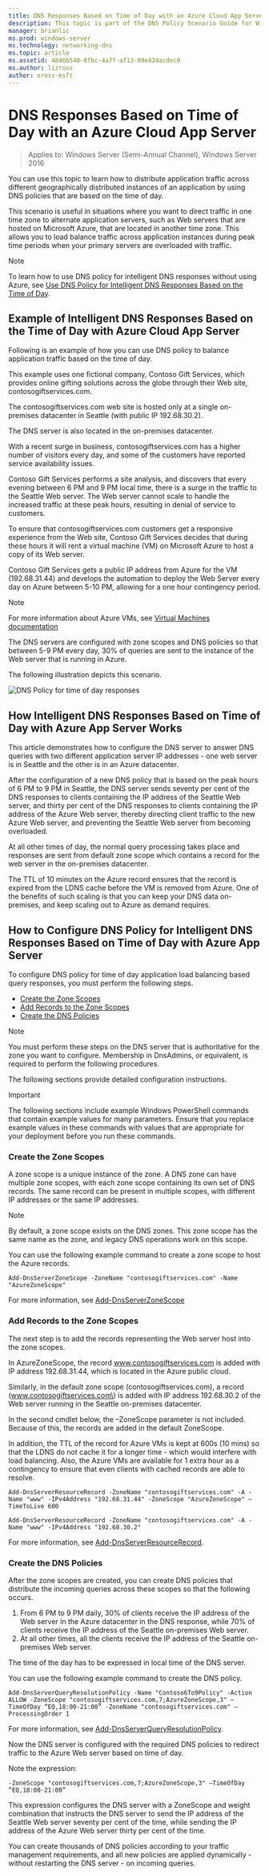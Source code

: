 ```yaml
---
title: DNS Responses Based on Time of Day with an Azure Cloud App Server
description: This topic is part of the DNS Policy Scenario Guide for Windows Server 2016
manager: brianlic
ms.prod: windows-server
ms.technology: networking-dns
ms.topic: article
ms.assetid: 4846b548-8fbc-4a7f-af13-09e834acdec0
ms.author: lizross
author: eross-msft
---
```

# DNS Responses Based on Time of Day with an Azure Cloud App Server

>Applies to: Windows Server (Semi-Annual Channel), Windows Server 2016

You can use this topic to learn how to distribute application traffic across different geographically distributed instances of an application by using DNS policies that are based on the time of day. 

This scenario is useful in situations where you want to direct traffic in one time zone to alternate application servers, such as Web servers that are hosted on Microsoft Azure, that are located in another time zone. This allows you to load balance traffic across application instances during peak time periods when your primary servers are overloaded with traffic. 

> [!NOTE]
> To learn how to use DNS policy for intelligent DNS responses without using Azure, see [Use DNS Policy for Intelligent DNS Responses Based on the Time of Day](Scenario--Use-DNS-Policy-for-Intelligent-DNS-Responses-Based-on-the-Time-of-Day.md). 

## Example of Intelligent DNS Responses Based on the Time of Day with Azure Cloud App Server

Following is an example of how you can use DNS policy to balance application traffic based on the time of day.

This example uses one fictional company, Contoso Gift Services, which provides online gifting solutions across the globe through their Web site, contosogiftservices.com. 

The contosogiftservices.com web site is hosted only at a single on-premises datacenter in Seattle (with public IP 192.68.30.2). 

The DNS server is also located in the on-premises datacenter. 

With a recent surge in business, contosogiftservices.com has a higher number of visitors every day, and some of the customers have reported service availability issues. 

Contoso Gift Services performs a site analysis, and discovers that every evening between 6 PM and 9 PM local time, there is a surge in the traffic to the Seattle Web server. The Web server cannot scale to handle the increased traffic at these peak hours, resulting in denial of service to customers. 

To ensure that contosogiftservices.com customers get a responsive experience from the Web site, Contoso Gift Services decides that during these hours it will rent a virtual machine \(VM\) on Microsoft Azure to host a copy of its Web server.  

Contoso Gift Services gets a public IP address from Azure for the VM (192.68.31.44) and develops the automation to deploy the Web Server every day on Azure between 5-10 PM, allowing for a one hour contingency period.

> [!NOTE]
> For more information about Azure VMs, see [Virtual Machines documentation](https://azure.microsoft.com/documentation/services/virtual-machines/) 

The DNS servers are configured with zone scopes and DNS policies so that between 5-9 PM every day, 30% of queries are sent to the instance of the Web server that is running in Azure.

The following illustration depicts this scenario.

![DNS Policy for time of day responses](../../media/DNS-Policy-Tod2/dns_policy_tod2.jpg)  

## How Intelligent DNS Responses Based on Time of Day with Azure App Server Works
 
This article demonstrates how to configure the DNS server to answer DNS queries with two different application server IP addresses - one web server is in Seattle and the other is in an Azure datacenter.

After the configuration of a new DNS policy that is based on the peak hours of 6 PM to 9 PM in Seattle, the DNS server sends seventy per cent of the DNS responses to clients containing the IP address of the Seattle Web server, and thirty per cent of the DNS responses to clients containing the IP address of the Azure Web server, thereby directing client traffic to the new Azure Web server, and preventing the Seattle Web server from becoming overloaded. 

At all other times of day, the normal query processing takes place and responses are sent from default zone scope which contains a record for the web server in the on-premises datacenter. 

The TTL of 10 minutes on the Azure record ensures that the record is expired from the LDNS cache before the VM is removed from Azure. One of the benefits of such scaling is that you can keep your DNS data on-premises, and keep scaling out to Azure as demand requires.

## How to Configure DNS Policy for Intelligent DNS Responses Based on Time of Day with Azure App Server

To configure DNS policy for time of day application load balancing based query responses, you must perform the following steps.

- [Create the Zone Scopes](#create-the-zone-scopes)
- [Add Records to the Zone Scopes](#add-records-to-the-zone-scopes)
- [Create the DNS Policies](#create-the-dns-policies)

> [!NOTE]
> You must perform these steps on the DNS server that is authoritative for the zone you want to configure. Membership in DnsAdmins, or equivalent, is required to perform the following procedures. 

The following sections provide detailed configuration instructions.

> [!IMPORTANT]
> The following sections include example Windows PowerShell commands that contain example values for many parameters. Ensure that you replace example values in these commands with values that are appropriate for your deployment before you run these commands. 


### Create the Zone Scopes

A zone scope is a unique instance of the zone. A DNS zone can have multiple zone scopes, with each zone scope containing its own set of DNS records. The same record can be present in multiple scopes, with different IP addresses or the same IP addresses. 

> [!NOTE]
> By default, a zone scope exists on the DNS zones. This zone scope has the same name as the zone, and legacy DNS operations work on this scope. 

You can use the following example command to create a zone scope to host the Azure records.

```
Add-DnsServerZoneScope -ZoneName "contosogiftservices.com" -Name "AzureZoneScope"
```

For more information, see [Add-DnsServerZoneScope](https://docs.microsoft.com/powershell/module/dnsserver/add-dnsserverzonescope?view=win10-ps)

### Add Records to the Zone Scopes
The next step is to add the records representing the Web server host into the zone scopes. 

In AzureZoneScope, the record www.contosogiftservices.com is added with IP address 192.68.31.44, which is located in the Azure public cloud. 

Similarly, in the default zone scope \(contosogiftservices.com\), a record \(www.contosogiftservices.com\) is added with IP address 192.68.30.2 of the Web server running in the Seattle on-premises datacenter.

In the second cmdlet below, the –ZoneScope parameter is not included. Because of this,  the records are added in the default ZoneScope. 

In addition, the TTL of the record for Azure VMs is kept at 600s (10 mins) so that the LDNS do not cache it for a longer time - which would interfere with load balancing. Also, the Azure VMs are available for 1 extra hour as a contingency to ensure that even clients with cached records are able to resolve.

```
Add-DnsServerResourceRecord -ZoneName "contosogiftservices.com" -A -Name "www" -IPv4Address "192.68.31.44" -ZoneScope "AzureZoneScope" –TimeToLive 600

Add-DnsServerResourceRecord -ZoneName "contosogiftservices.com" -A -Name "www" -IPv4Address "192.68.30.2"
```

For more information, see [Add-DnsServerResourceRecord](https://docs.microsoft.com/powershell/module/dnsserver/add-dnsserverresourcerecord?view=win10-ps).  

### Create the DNS Policies 
After the zone scopes are created, you can create DNS policies that distribute the incoming queries across these scopes so that the following occurs.

1. From 6 PM to 9 PM daily, 30% of clients receive the IP address of the Web server in the Azure datacenter in the DNS response, while 70% of clients receive the IP address of the Seattle on-premises Web server.
2. At all other times, all the clients receive the IP address of the Seattle on-premises Web server.

The time of the day has to be expressed in local time of the DNS server.

You can use the following example command to create the DNS policy.

```
Add-DnsServerQueryResolutionPolicy -Name "Contoso6To9Policy" -Action ALLOW -ZoneScope "contosogiftservices.com,7;AzureZoneScope,3" –TimeOfDay “EQ,18:00-21:00” -ZoneName "contosogiftservices.com" –ProcessingOrder 1
```

For more information, see [Add-DnsServerQueryResolutionPolicy](https://docs.microsoft.com/powershell/module/dnsserver/add-dnsserverqueryresolutionpolicy?view=win10-ps).  
  
Now the DNS server is configured with the required DNS policies to redirect traffic to the Azure Web server based on time of day. 

Note the expression:

`
 -ZoneScope "contosogiftservices.com,7;AzureZoneScope,3" –TimeOfDay “EQ,18:00-21:00” 
`

This expression configures the DNS server with a ZoneScope and weight combination that instructs the DNS server to send the IP address of the Seattle Web server seventy per cent of the time, while sending the IP address of the Azure Web server thirty per cent of the time.

You can create thousands of DNS policies according to your traffic management requirements, and all new policies are applied dynamically - without restarting the DNS server - on incoming queries.
